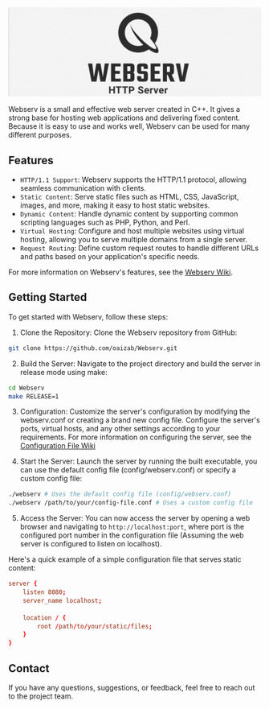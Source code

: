 ![Webserv Banner](doc/img/webserv-banner.png)

Webserv is a small and effective web server created in C++. It gives a strong
base for hosting web applications and delivering fixed content. Because it is
easy to use and works well, Webserv can be used for many different purposes.

## Features

- `HTTP/1.1 Support`: Webserv supports the HTTP/1.1 protocol, allowing seamless communication with clients.
- `Static Content`: Serve static files such as HTML, CSS, JavaScript, images, and more, making it easy to host static websites.
- `Dynamic Content`: Handle dynamic content by supporting common scripting languages such as PHP, Python, and Perl.
- `Virtual Hosting`: Configure and host multiple websites using virtual hosting, allowing you to serve multiple domains from a single server.
- `Request Routing`: Define custom request routes to handle different URLs and paths based on your application's specific needs.

For more information on Webserv's features, see the [Webserv Wiki](https://github.com/oaizab/Webserv/wiki).

## Getting Started

To get started with Webserv, follow these steps:

1. Clone the Repository: Clone the Webserv repository from GitHub:

```bash
git clone https://github.com/oaizab/Webserv.git
```

2. Build the Server: Navigate to the project directory and build the server in release mode using make:

```bash
cd Webserv
make RELEASE=1
```

3. Configuration: Customize the server's configuration by modifying the webserv.conf or creating a brand new config file. Configure the server's ports, virtual hosts, and any other settings according to your requirements. For more information on configuring the server, see the [Configuration File Wiki](https://github.com/oaizab/Webserv/wiki/Configuration-File)

4. Start the Server: Launch the server by running the built executable, you can use the default config file (config/webserv.conf) or specify a custom config file:

```bash
./webserv # Uses the default config file (config/webserv.conf)
./webserv /path/to/your/config-file.conf # Uses a custom config file
```

5. Access the Server: You can now access the server by opening a web browser and navigating to `http://localhost:port`, where port is the configured port number in the configuration file (Assuming the web server is configured to listen on localhost).

Here's a quick example of a simple configuration file that serves static content:

```conf
server {
	listen 8080;
	server_name localhost;

	location / {
		root /path/to/your/static/files;
	}
}
```

## Contact

If you have any questions, suggestions, or feedback, feel free to reach out to the project team.